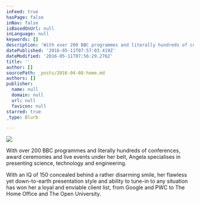 ```yaml
---
inFeed: true
hasPage: false
inNav: false
isBasedOnUrl: null
inLanguage: null
keywords: []
description: 'With over 200 BBC programmes and literally hundreds of conferences, award ceremonies and live events under her belt, Angela specialises in presenting science, technology and engineering.'
datePublished: '2016-05-11T07:57:03.419Z'
dateModified: '2016-05-11T07:56:29.276Z'
title: ''
author: []
sourcePath: _posts/2016-04-08-home.md
authors: []
publisher:
  name: null
  domain: null
  url: null
  favicon: null
starred: true
_type: Blurb

---
```

![](https://s3-us-west-2.amazonaws.com/the-grid-img/p/dbaa590091186470e46d8d622fcb0a88c540934c.jpg)

With over 200 BBC programmes and literally hundreds of conferences, award ceremonies and live events under her belt, Angela specialises in presenting science, technology and engineering.

With an IQ of 150 concealed behind a rather disarming smile, her flawless yet down-to-earth presentation style and ability to tune-in to any situation has won her a loyal and enviable client list, from Google and PWC to The Home Office and The Open University.